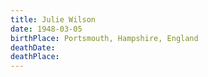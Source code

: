 ```yaml
---
title: Julie Wilson
date: 1948-03-05
birthPlace: Portsmouth, Hampshire, England
deathDate:
deathPlace:
---
```

